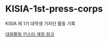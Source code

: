 # KISIA-1st-press-corps
KISIA 제 1기 대학생 기자단 활동 기록

[대외활동 인스타 계정 링크](https://www.instagram.com/p/CTizZp_FTUf/?utm_medium=copy_link)
